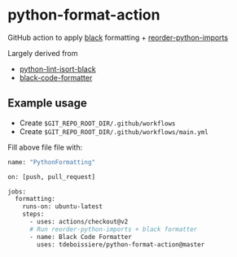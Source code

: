 # python-format-action

GitHub action to apply [black](https://github.com/psf/black) formatting + [reorder-python-imports](https://github.com/asottile/reorder_python_imports)

Largely derived from

- [python-lint-isort-black](https://github.com/marketplace/actions/python-lint-isort-black)
- [black-code-formatter](https://github.com/marketplace/actions/black-code-formatter)

## Example usage

- Create `$GIT_REPO_ROOT_DIR/.github/workflows`
- Create `$GIT_REPO_ROOT_DIR/.github/workflows/main.yml`

Fill above file file with:

```bash
name: "PythonFormatting"

on: [push, pull_request]

jobs:
  formatting:
    runs-on: ubuntu-latest
    steps:
      - uses: actions/checkout@v2
      # Run reorder-python-imports + black formatter
      - name: Black Code Formatter
        uses: tdeboissiere/python-format-action@master
```
